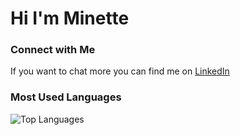 # Hi I'm Minette

### Connect with Me
If you want to chat more you can find me on [LinkedIn](https://www.linkedin.com/in/minette-kaunism%C3%A4ki-8b138b166/)

### Most Used Languages
![Top Languages](https://github-readme-stats.vercel.app/api/top-langs/?username=minettebrink&layout=compact&theme=default)

